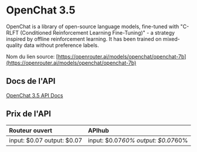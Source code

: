 # OpenChat 3.5

OpenChat is a library of open-source language models, fine-tuned with "C-RLFT (Conditioned Reinforcement Learning Fine-Tuning)" - a strategy inspired by offline reinforcement learning. It has been trained on mixed-quality data without preference labels.

Nom du lien source: [https://openrouter.ai/models/openchat/openchat-7b](https://openrouter.ai/models/openchat/openchat-7b)

## Docs de l'API

[OpenChat 3.5 API Docs](../apis/fr/OpenChat_3.5.md)

## Prix de l'API

| Routeur ouvert | APIhub |
|:---|:---|
| input: $0.07 output: $0.07 | input: $0.07*60% output: $0.07*60% |
